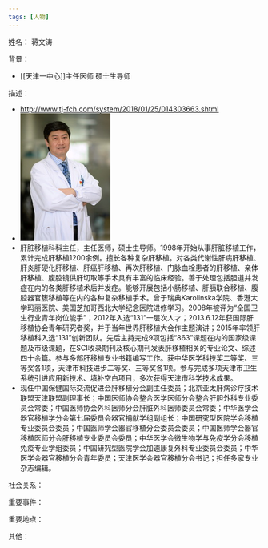 ```yaml
---
tags: [人物]
---
```


姓名：
蒋文涛

背景：
- [[天津一中心]]主任医师 硕士生导师

描述：
- http://www.tj-fch.com/system/2018/01/25/014303663.shtml
- ![蒋文涛](assets/11192302_380492.jpg)
- 肝脏移植科科主任，主任医师，硕士生导师。1998年开始从事肝脏移植工作，累计完成肝移植1200余例。擅长各种复杂肝移植。对各类代谢性肝病肝移植、肝炎肝硬化肝移植、肝癌肝移植、再次肝移植、门脉血栓患者的肝移植、亲体肝移植、腹腔镜供肝切取等手术具有丰富的临床经验。善于处理包括胆道并发症在内的各类肝移植术后并发症。能够开展包括小肠移植、肝胰联合移植、腹腔器官簇移植等在内的各种复杂移植手术。曾于瑞典Karolinska学院、香港大学玛丽医院、美国芝加哥西北大学纪念医院进修学习。2008年被评为“全国卫生行业青年岗位能手”；2012年入选“131”一层次人才；2013.6.12年获国际肝移植协会青年研究者奖，并于当年世界肝移植大会作主题演讲；2015年率领肝移植科入选“131”创新团队。先后主持完成9项包括“863”课题在内的国家级课题及市级课题，在SCI收录期刊及核心期刊发表肝移植相关的专业论文、综述四十余篇。参与多部肝移植专业书籍编写工作。获中华医学科技奖二等奖、三等奖各1项，天津市科技进步二等奖、三等奖各1项。参与完成多项天津市卫生系统引进应用新技术、填补空白项目，多次获得天津市科学技术成果。
- 现任中国保健国际交流促进会肝移植分会副主任委员；北京亚太肝病诊疗技术联盟天津联盟副理事长；中国医师协会整合医学医师分会整合肝胆外科专业委员会常委；中国医师协会外科医师分会肝脏外科医师委员会常委；中华医学会器官移植学分会第七届委员会器官捐献学组副组长；中国研究型医院学会移植专业委员会委员；中国医师学会器官移植分会委员会委员；中国医师学会器官移植医师分会肝移植专业委员会委员；中华医学会微生物学与免疫学分会移植免疫专业学组委员；中国研究型医院学会加速康复外科专业委员会委员；中华医学会器官移植分会青年委员；天津医学会器官移植分会书记；担任多家专业杂志编辑。

社会关系：

重要事件：

重要地点：

其他：
